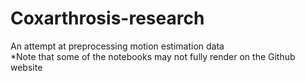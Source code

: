 # Coxarthrosis-research
An attempt at preprocessing motion estimation data <br>
*Note that some of the notebooks may not fully render on the Github website
